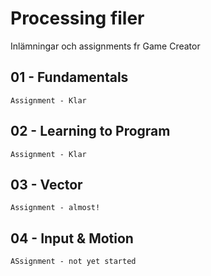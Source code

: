 # Processing filer
Inlämningar och assignments fr Game Creator


## 01 - Fundamentals
	Assignment - Klar

## 02 - Learning to Program
	Assignment - Klar

## 03 - Vector
	Assignment - almost!
	
## 04 - Input & Motion
	ASsignment - not yet started
